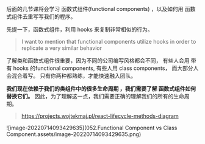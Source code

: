 后面的几节课将会学习 函数式组件(functional components) ，以及如何用 函数式组件去重写写我们的程序。

先提一下，函数式组件，利用 hooks 来复制非常相似的行为。

> I want to mention that functional components utilize hooks in order to replicate a very similar behavior

了解类和函数式组件很重要，因为不同的公司编写风格都会不同， 有些人会用 带有 hooks 的functional components, 有些人用 class components， 而大部分人会混合着写。 只有你两种都熟练，才能快速融入团队。 

**我们现在依赖于我们的类组件中的很多生命周期 ，我们需要了解 函数式组件如何替换它们。** 因此，为了理解这一点，我们需要正确的理解我们的所有的生命周期。 

> https://projects.wojtekmaj.pl/react-lifecycle-methods-diagram

![image-20220714093429635](052.Functional Component vs Class Component.assets/image-20220714093429635.png)

